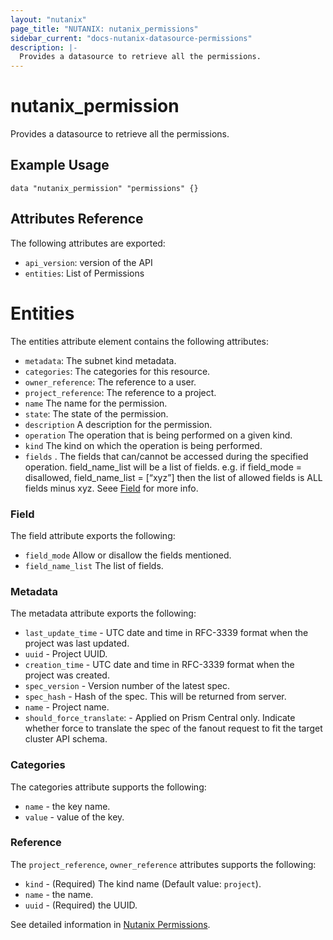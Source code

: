 ```yaml
---
layout: "nutanix"
page_title: "NUTANIX: nutanix_permissions"
sidebar_current: "docs-nutanix-datasource-permissions"
description: |-
  Provides a datasource to retrieve all the permissions.
---
```


# nutanix_permission

Provides a datasource to retrieve all the permissions.

## Example Usage

```hcl
data "nutanix_permission" "permissions" {}
```

## Attributes Reference

The following attributes are exported:

* `api_version`: version of the API
* `entities`: List of Permissions

# Entities

The entities attribute element contains the following attributes:

* `metadata`: The subnet kind metadata.
* `categories`: The categories for this resource.
* `owner_reference`: The reference to a user.
* `project_reference`: The reference to a project.
* `name` The name for the permission.
* `state`: The state of the permission.
* `description` A description for the permission.
* `operation` The operation that is being performed on a given kind.
* `kind` The kind on which the operation is being performed.
* `fields` . The fields that can/cannot be accessed during the specified operation. field_name_list will be a list of fields. e.g. if field_mode = disallowed, field_name_list = [“xyz”] then the list of allowed fields is ALL fields minus xyz. Seee [Field](#field) for more info.

### Field

The field attribute exports the following:

* `field_mode` Allow or disallow the fields mentioned.
* `field_name_list` The list of fields.

### Metadata

The metadata attribute exports the following:

* `last_update_time` - UTC date and time in RFC-3339 format when the project was last updated.
* `uuid` - Project UUID.
* `creation_time` - UTC date and time in RFC-3339 format when the project was created.
* `spec_version` - Version number of the latest spec.
* `spec_hash` - Hash of the spec. This will be returned from server.
* `name` - Project name.
* `should_force_translate`: - Applied on Prism Central only. Indicate whether force to translate the spec of the fanout request to fit the target cluster API schema.

### Categories
The categories attribute supports the following:

* `name` - the key name.
* `value` - value of the key.

### Reference
The `project_reference`, `owner_reference` attributes supports the following:

* `kind` - (Required) The kind name (Default value: `project`).
* `name` - the name.
* `uuid` - (Required) the UUID.

See detailed information in [Nutanix Permissions](https://www.nutanix.dev/reference/prism_central/v3/api/permissions/postpermissionslist/).
